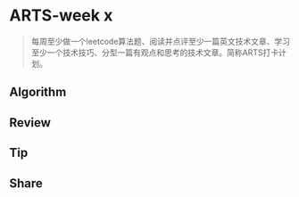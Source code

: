 # ARTS-week x

> 每周至少做一个leetcode算法题、阅读并点评至少一篇英文技术文章、学习至少一个技术技巧、分型一篇有观点和思考的技术文章。简称ARTS打卡计划。

## Algorithm



## Review



## Tip



## Share

